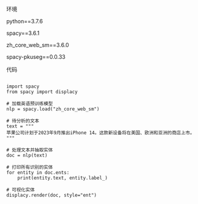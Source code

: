 环境

python==3.7.6

spacy==3.6.1  

zh_core_web_sm==3.6.0

spacy-pkuseg==0.0.33

代码

```

import spacy
from spacy import displacy

# 加载英语预训练模型
nlp = spacy.load("zh_core_web_sm")

# 待分析的文本
text = """
苹果公司计划于2023年9月推出iPhone 14。这款新设备将在美国、欧洲和亚洲的商店上市。
"""

# 处理文本并抽取实体
doc = nlp(text)

# 打印所有识别的实体
for entity in doc.ents:
    print(entity.text, entity.label_)

# 可视化实体
displacy.render(doc, style="ent")


```

